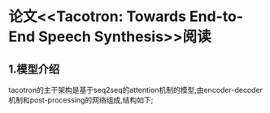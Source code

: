 # 论文<<Tacotron: Towards End-to-End Speech Synthesis>>阅读

## 1.模型介绍
tacotron的主干架构是基于seq2seq的attention机制的模型,由encoder-decoder机制和post-processing的网络组成,结构如下;
###
